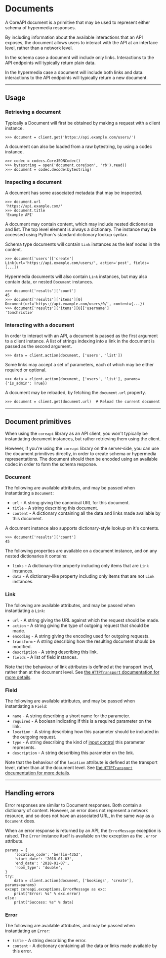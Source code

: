 # Documents

A CoreAPI document is a primitive that may be used to represent either schema of hypermedia responses.

By including information about the available interactions that an API exposes,
the document allows users to interact with the API at an interface level, rather
than a network level.

In the schema case a document will include only links. Interactions to the API
endpoints will typically return plain data.

In the hypermedia case a document will include both links and data. interactions
to the API endpoints will typically return a new document.

---

## Usage

### Retrieving a document

Typically a Document will first be obtained by making a request with a
client instance.

    >>> document = client.get('https://api.example.com/users/')

A document can also be loaded from a raw bytestring, by using a codec instance.

    >>> codec = codecs.CoreJSONCodec()
    >>> bytestring = open('document.corejson', 'rb').read()
    >>> document = codec.decode(bytestring)

### Inspecting a document

A document has some associated metadata that may be inspected.

    >>> document.url
    'https://api.example.com/'
    >>> document.title
    'Example API'

A document may contain content, which may include nested dictionaries and list.
The top level element is always a dictionary. The instance may be accessed using
Python's standard dictionary lookup syntax.

Schema type documents will contain `Link` instances as the leaf nodes in the content.

    >>> document['users']['create']
    Link(url='https://api.example.com/users/', action='post', fields=[...])

Hypermedia documents will also contain `Link` instances, but may also contain
data, or nested `Document` instances.

    >>> document['results']['count']
    45
    >>> document['results']['items'][0]
    Document(url='https://api.example.com/users/0/', content={...})
    >>> document['results']['items'][0]['username']
    'tomchristie'

### Interacting with a document

In order to interact with an API, a document is passed as the first argument to
a client instance. A list of strings indexing into a link in the document is passed
as the second argument.

    >>> data = client.action(document, ['users', 'list'])

Some links may accept a set of parameters, each of which may be either required or optional.

    >>> data = client.action(document, ['users', 'list'], params={'is_admin': True})

A document may be reloaded, by fetching the `document.url` property.

    >>> document = client.get(document.url)  # Reload the current document

---

## Document primitives

When using the `coreapi` library as an API client, you won't typically be instantiating
document instances, but rather retrieving them using the client.

However, if you're using the `coreapi` library on the server-side, you can use
the document primitives directly, in order to create schema or hypermedia representations.
The document should then be encoded using an available codec in order to form the schema response.

### Document

The following are available attributes, and may be passed when instantiating a `Document`:

* `url` - A string giving the canonical URL for this document.
* `title` - A string describing this document.
* `content` - A dictionary containing all the data and links made available by this document.

A document instance also supports dictionary-style lookup on it's contents.

    >>> document['results']['count']
    45

The following properties are available on a document instance, and on any
nested dictionaries it contains:

* `links` - A dictionary-like property including only items that are `Link` instances.
* `data` - A dictionary-like property including only items that are not `Link` instances.

### Link

The following are available attributes, and may be passed when instantiating a `Link`:

* `url` - A string giving the URL against which the request should be made.
* `action` - A string giving the type of outgoing request that should be made.
* `encoding` - A string giving the encoding used for outgoing requests.
* `transform` - A string describing how the resulting document should be modified.
* `description` - A string describing this link.
* `fields` - A list of field instances.

Note that the behaviour of link attributes is defined at the transport level,
rather than at the document level. See [the `HTTPTransport` documentation for more details][link-behaviour].

### Field

The following are available attributes, and may be passed when instantiating a `Field`:

* `name` - A string describing a short name for the parameter.
* `required` - A boolean indicating if this is a required parameter on the link.
* `location` - A string describing how this parameter should be included in the outgoing request.
* `type` - A string describing the kind of [input control][html5-input-control] this parameter represents.
* `description` - A string describing this parameter on the link.

Note that the behaviour of the `location` attribute is defined at the transport level,
rather than at the document level. See [the `HTTPTransport` documentation for more details][link-behaviour].

---

## Handling errors

Error responses are similar to Document responses. Both contain a dictionary of
content. However, an error does not represent a network resource, and so does
not have an associated URL, in the same way as a `Document` does.

When an error response is returned by an API, the `ErrorMessage` exception is raised.
The `Error` instance itself is available on the exception as the `.error` attribute.

    params = {
        'location_code': 'berlin-4353',
        'start_date': '2018-01-03',
        'end_date': '2018-01-07',
        'room_type': 'double',
    }
    try:
        data = client.action(document, ['bookings', 'create'], params=params)
    except coreapi.exceptions.ErrorMessage as exc:
        print("Error: %s" % exc.error)
    else:
        print("Success: %s" % data)

### Error

The following are available attributes, and may be passed when instantiating an `Error`:

* `title` - A string describing the error.
* `content` - A dictionary containing all the data or links made available by this error.

[link-behaviour]: transports.md#making-requests
[html5-input-control]: https://www.w3.org/TR/html-markup/input.html
